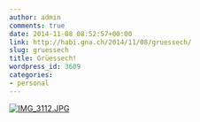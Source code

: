 ```yaml
---
author: admin
comments: true
date: 2014-11-08 08:52:57+00:00
link: http://habi.gna.ch/2014/11/08/gruessech/
slug: gruessech
title: Grüessech!
wordpress_id: 3609
categories:
- personal
---
```


[![IMG_3112.JPG](http://habi.gna.ch/wp-content/uploads/2014/11/IMG_3112.jpg)](http://habi.gna.ch/wp-content/uploads/2014/11/IMG_3112.jpg)
